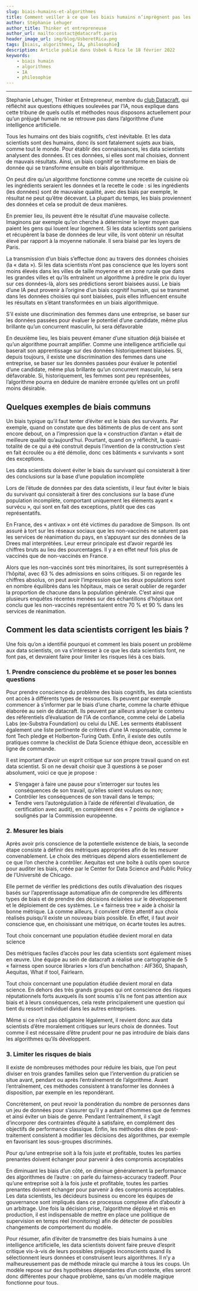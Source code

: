 ```yaml
---
slug: biais-humains-et-algorithmes
title: Comment veiller à ce que les biais humains n’imprègnent pas les algorithmes ?  
author: Stéphanie Lehuger
author_title: Thinker et entrepreneuse
author_url: mailto:contact@datacraft.paris
header_image_url: img/blog/UsberetRica.png
tags: [biais, algorithmes, IA, philosophie]
description: Article publié dans Usbek & Rica le 18 février 2022
keywords:
    - biais humain
    - algorithmes
    - IA
    - philosophie
---
```


<!--truncate-->


---


<div style={{'margin-top': '1em', 'margin-bottom': '2em'}}>
<div class="warning" style={{'font-size': '28px', 'color': '#69337A', 'padding': '1.0em'}}>
Stephanie Lehuger, Thinker et Entrepreneur, membre du <u>club Datacraft</u>, qui réfléchit aux questions éthiques soulevées par l’IA, nous explique dans cette tribune de quels outils et méthodes nous disposons actuellement pour qu’un préjugé humain ne se retrouve pas dans l’algorithme d’une intelligence artificielle.
</div>
</div>




Tous les humains ont des biais cognitifs, c’est inévitable. Et les data scientists sont des humains, donc ils sont fatalement sujets aux biais, comme tout le monde. Pour établir des connaissances, les data scientists analysent des données. Et ces données, si elles sont mal choisies, donnent de mauvais résultats. Ainsi, un biais cognitif se transforme en biais de donnée qui se transforme ensuite en biais algorithmique.

On peut dire qu’un algorithme fonctionne comme une recette de cuisine où les ingrédients seraient les données et la recette le code : si les ingrédients (les données) sont de mauvaise qualité, avec des biais par exemple, le résultat ne peut qu’être décevant. La plupart du temps, les biais proviennent des données et cela se produit de deux manières.

En premier lieu, ils peuvent être le résultat d’une mauvaise collecte. Imaginons par exemple qu’on cherche à déterminer le loyer moyen que paient les gens qui louent leur logement. Si les data scientists sont parisiens et récupèrent la base de données de leur ville, ils vont obtenir un résultat élevé par rapport à la moyenne nationale. Il sera biaisé par les loyers de Paris.

La transmission d’un biais s’effectue donc au travers des données choisies (la « data »). Si les data scientists n’ont pas conscience que les loyers sont moins élevés dans les villes de taille moyenne et en zone rurale que dans les grandes villes et qu’ils entraînent un algorithme à prédire le prix du loyer sur ces données-là, alors ses prédictions seront biaisées aussi. Le biais d’une IA peut provenir à l’origine d’un biais cognitif humain, qui se transmet dans les données choisies qui sont biaisées, puis elles influencent ensuite les résultats en s’étant transformées en un biais algorithmique.


<div style={{'margin-top': '1em', 'margin-bottom': '2em'}}>
<div class="warning" style={{'font-size': '24px', 'color': '#69337A', 'border-left': 'solid #805AD5 4px', 'padding': '0.7em'}}>
S’il existe une discrimination des femmes dans une entreprise, se baser sur les données passées pour évaluer le potentiel d’une candidate, même plus brillante qu’un concurrent masculin, lui sera défavorable
</div>
</div>


En deuxième lieu, les biais peuvent émaner d’une situation déjà biaisée et qu’un algorithme pourrait amplifier. Comme une intelligence artificielle qui baserait son apprentissage sur des données historiquement biaisées. Si, depuis toujours, il existe une discrimination des femmes dans une entreprise, se baser sur les données passées pour évaluer le potentiel d’une candidate, même plus brillante qu’un concurrent masculin, lui sera défavorable. Si, historiquement, les femmes sont peu représentées, l’algorithme pourra en déduire de manière erronée qu’elles ont un profil moins désirable.


<h2> Quelques exemples de biais communs </h2>

Un biais typique qu’il faut tenter d’éviter est le biais des survivants. Par exemple, quand on constate que des bâtiments de plus de cent ans sont encore debout, on a l’impression que la « construction d’antan » était de meilleure qualité qu’aujourd’hui. Pourtant, quand on y réfléchit, la quasi-totalité de ce qui a été construit depuis l’invention de la construction s’est en fait écroulée ou a été démolie, donc ces bâtiments « survivants » sont des exceptions.


<div style={{'margin-top': '1em', 'margin-bottom': '2em'}}>
<div class="warning" style={{'font-size': '24px', 'color': '#69337A', 'border-left': 'solid #805AD5 4px', 'padding': '0.7em'}}>
Les data scientists doivent éviter le biais du survivant qui consisterait à tirer des conclusions sur la base d’une population incomplète
</div>
</div>

<!-- > Les data scientists doivent éviter le biais du survivant qui consisterait à tirer des conclusions sur la base d’une population incomplète  -->


Lors de l’étude de données par des data scientists, il leur faut éviter le biais du survivant qui consisterait à tirer des conclusions sur la base d’une population incomplète, comportant uniquement les éléments ayant « survécu », qui sont en fait des exceptions, plutôt que des cas représentatifs.

En France, des « antivax » ont été victimes du paradoxe de Simpson. Ils ont assuré à tort sur les réseaux sociaux que les non-vaccinés ne saturent pas les services de réanimation du pays, en s’appuyant sur des données de la Drees mal interprétées. Leur erreur principale est d’avoir regardé les chiffres bruts au lieu des pourcentages. Il y a en effet neuf fois plus de vaccinés que de non-vaccinés en France. 

Alors que les non-vaccinés sont très minoritaires, ils sont surreprésentés à l’hôpital, avec 63 % des admissions en soins critiques. Si on regarde les chiffres absolus, on peut avoir l’impression que les deux populations sont en nombre équilibrés dans les hôpitaux, mais ce serait oublier de regarder la proportion de chacune dans la population générale. C’est ainsi que plusieurs enquêtes récentes menées sur des échantillons d’hôpitaux ont conclu que les non-vaccinés représentaient entre 70 % et 90 % dans les services de réanimation.


<h2> Comment les data scientists corrigent les biais ? </h2>

Une fois qu’on a identifié pourquoi et comment les biais posent un problème aux data scientists, on va s’intéresser à ce que les data scientists font, ne font pas, et devraient faire pour limiter les risques liés à ces biais.


<h3> 1. Prendre conscience du problème et se poser les bonnes questions </h3>

Pour prendre conscience du problème des biais cognitifs, les data scientists ont accès à différents types de ressources. Ils peuvent par exemple commencer à s’informer par le biais d’une charte, comme la charte éthique élaborée au sein de datacraft. Ils peuvent par ailleurs analyser le contenu des référentiels d’évaluation de l’IA de confiance, comme celui de Labelia Labs (ex-Substra Foundation) ou celui du LNE. Les serments établissent également une liste pertinente de critères d’une IA responsable, comme le font Tech pledge et Holberton-Turing Oath. Enfin, il existe des outils pratiques comme la checklist de Data Science éthique deon, accessible en ligne de commande.

Il est important d’avoir un esprit critique sur son propre travail quand on est data scientist. Si on ne devait choisir que 3 questions à se poser absolument, voici ce que je propose :

 - S’engager à faire une pause pour s’interroger sur toutes les conséquences de son travail, qu’elles soient voulues ou non;
 - Contrôler les conséquences de son travail dans le temps;
 - Tendre vers l’autorégulation à l’aide de référentiel d’évaluation, de certification avec audit), en complément des « 7 points de vigilance » soulignés par la Commission européenne.


<h3> 2. Mesurer les biais </h3>

Après avoir pris conscience de la potentielle existence de biais, la seconde étape consiste à définir des métriques appropriées afin de les mesurer convenablement. Le choix des métriques dépend alors essentiellement de ce que l’on cherche à contrôler. Aequitas est une boîte à outils open source pour auditer les biais, créée par le Center for Data Science and Public Policy de l’Université de Chicago. 

Elle permet de vérifier les prédictions des outils d’évaluation des risques basés sur l’apprentissage automatique afin de comprendre les différents types de biais et de prendre des décisions éclairées sur le développement et le déploiement de ces systèmes. Le « fairness tree » aide à choisir la bonne métrique. Là comme ailleurs, il convient d’être attentif aux choix réalisés puisqu’il existe un nouveau biais possible. En effet, il faut avoir conscience que, en choisissant une métrique, on écarte toutes les autres.

<div style={{'margin-top': '1em', 'margin-bottom': '2em'}}>
<div class="warning" style={{'font-size': '24px', 'color': '#69337A', 'border-left': 'solid #805AD5 4px', 'padding': '0.7em'}}>
Tout choix concernant une population étudiée devient moral en data science
</div>
</div>

<!-- > Tout choix concernant une population étudiée devient moral en data science  -->


Des métriques faciles d’accès pour les data scientists sont également mises en œuvre. Une équipe au sein de datacraft a réalisé une cartographie de 5 « fairness open source libraries » lors d’un benchathon : AIF360, Shapash, Aequitas, What if tool, Fairlearn.

Tout choix concernant une population étudiée devient moral en data science. En dehors des très grands groupes qui ont conscience des risques réputationnels forts auxquels ils sont soumis s’ils ne font pas attention aux biais et à leurs conséquences, cela reste principalement une question qui tient du ressort individuel dans les autres entreprises.

Même si ce n’est pas obligatoire légalement, il revient donc aux data scientists d’être moralement critiques sur leurs choix de données. Tout comme il est nécessaire d’être prudent pour ne pas introduire de biais dans les algorithmes qu’ils développent.


<h3> 3. Limiter les risques de biais </h3>

Il existe de nombreuses méthodes pour réduire les biais, que l’on peut diviser en trois grandes familles selon que l’intervention du praticien se situe avant, pendant ou après l’entraînement de l’algorithme. Avant l’entraînement, ces méthodes consistent à transformer les données à disposition, par exemple en les repondérant.

Concrètement, on peut revoir la pondération du nombre de personnes dans un jeu de données pour s’assurer qu’il y a autant d’hommes que de femmes et ainsi éviter un biais de genre. Pendant l’entraînement, il s’agit d’incorporer des contraintes d’équité à satisfaire, en complément des objectifs de performance classique. Enfin, les méthodes dites de post-traitement consistent à modifier les décisions des algorithmes, par exemple en favorisant les sous-groupes discriminés.


<div style={{'margin-top': '1em', 'margin-bottom': '2em'}}>
<div class="warning" style={{'font-size': '24px', 'color': '#69337A', 'border-left': 'solid #805AD5 4px', 'padding': '0.7em'}}>
Pour qu’une entreprise soit à la fois juste et profitable, toutes les parties prenantes doivent échanger pour parvenir à des compromis acceptables 
</div>
</div>

<!-- > Pour qu’une entreprise soit à la fois juste et profitable, toutes les parties prenantes doivent échanger pour parvenir à des compromis acceptables  -->


En diminuant les biais d’un côté, on diminue généralement la performance des algorithmes de l’autre : on parle du fairness-accuracy tradeoff. Pour qu’une entreprise soit à la fois juste et profitable, toutes les parties prenantes doivent échanger pour parvenir à des compromis acceptables. Les data scientists, les décideurs business ou encore les équipes de gouvernance sont impliqués dans ce processus complexe afin d’aboutir à un arbitrage. Une fois la décision prise, l’algorithme déployé et mis en production, il est indispensable de mettre en place une politique de supervision en temps réel (monitoring) afin de détecter de possibles changements de comportement du modèle.

Pour résumer, afin d’éviter de transmettre des biais humains à une intelligence artificielle, les data scientists doivent faire preuve d’esprit critique vis-à-vis de leurs possibles préjugés inconscients quand ils sélectionnent leurs données et construisent leurs algorithmes. Il n’y a malheureusement pas de méthode miracle qui marche à tous les coups. Un modèle repose sur des hypothèses dépendantes d’un contexte, elles seront donc différentes pour chaque problème, sans qu’un modèle magique fonctionne pour tous.

